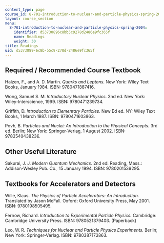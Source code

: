 ```yaml
---
content_type: page
course_id: 8-701-introduction-to-nuclear-and-particle-physics-spring-2004
layout: course_section
menu:
  8-701-introduction-to-nuclear-and-particle-physics-spring-2004:
    identifier: d53730896c8bb5c9278d2486e9fc365f
    name: Readings
    weight: 30
title: Readings
uid: d5373089-6c8b-b5c9-278d-2486e9fc365f
---
```


Required / Recommended Course Textbook
--------------------------------------

Halzen, F., and A. D. Martin. _Quarks and Leptons._ New York: Wiley Text Books, January 1984. ISBN: 9780471887416.

Wong, Samuel S. M. _Introductory Nuclear Physics_. 2nd ed. New York: Wiley-Interscience, 1999. ISBN: 9780471239734.

Griffith, D. _Introduction to Elementary Particles_. New Ed ed. NY: Wiley Text Books, 1 March 1987. ISBN: 9780471603863.

Povh, B. _Particles and Nuclei: An Introduction to the Physical Concepts._ 3rd ed. Berlin; New York: Springer-Verlag, 1 August 2002. ISBN: 9783540438236.

Other Useful Literature
-----------------------

Sakurai, J. J. _Modern Quantum Mechanics._ 2nd ed. Reading, Mass.: Addison-Wesley Pub. Co., 15 January 1994. ISBN: 9780201539295.

Textbooks for Accelerators and Detectors
----------------------------------------

Wille, Klaus. _The Physics of Particle Accelerators: An Introduction._ Translated by Jason McFall. Oxford: Oxford University Press, May 2001. ISBN: 9780198505495.

Fernow, Richard. _Introduction to Experimental Particle Physics._ Cambridge: Cambridge University Press. ISBN: 9780521379403. (Paperback)

Leo, W. R. _Techniques for Nuclear and Particle Physics Experiments._ Berlin; New York: Springer-Verlag. ISBN: 9780387173863.